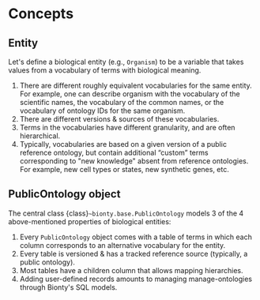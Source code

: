 # Concepts

## Entity

Let's define a biological entity (e.g., `Organism`) to be a variable that takes values from a vocabulary of terms with biological meaning.

1. There are different roughly equivalent vocabularies for the same entity. For example, one can describe organism with the vocabulary of the scientific names, the vocabulary of the common names, or the vocabulary of ontology IDs for the same organism.
2. There are different versions & sources of these vocabularies.
3. Terms in the vocabularies have different granularity, and are often hierarchical.
4. Typically, vocabularies are based on a given version of a public reference ontology, but contain additional “custom” terms corresponding to "new knowledge" absent from reference ontologies. For example, new cell types or states, new synthetic genes, etc.

## PublicOntology object

The central class {class}`~bionty.base.PublicOntology` models 3 of the 4 above-mentioned properties of biological entities:

1. Every `PublicOntology` object comes with a table of terms in which each column corresponds to an alternative vocabulary for the entity.
2. Every table is versioned & has a tracked reference source (typically, a public ontology).
3. Most tables have a children column that allows mapping hierarchies.
4. Adding user-defined records amounts to managing manage-ontologies through Bionty's SQL models.
